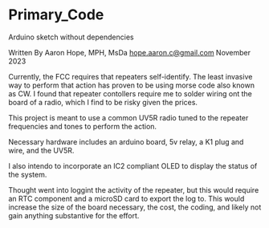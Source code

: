 # Primary_Code
Arduino sketch without dependencies

Written By Aaron Hope, MPH, MsDa
hope.aaron.c@gmail.com
November 2023

Currently, the FCC requires that repeaters self-identify.  The least invasive way to perform that action has proven to be using morse code also known as CW.  I found that repeater contollers require me to solder wiring ont the board of a radio, which I find to be risky given the prices.

This project is meant to use a common UV5R radio tuned to the repeater frequencies and tones to perform the action.

Necessary hardware includes an arduino board, 5v relay, a K1 plug and wire, and the UV5R.

I also intendo to incorporate an IC2 compliant OLED to display the status of the system.

Thought went into loggint the activity of the repeater, but this would require an RTC component and a microSD card to export the log to.  This would increase the size of the board necessary, the cost, the coding, and likely not gain anything substantive for the effort.
